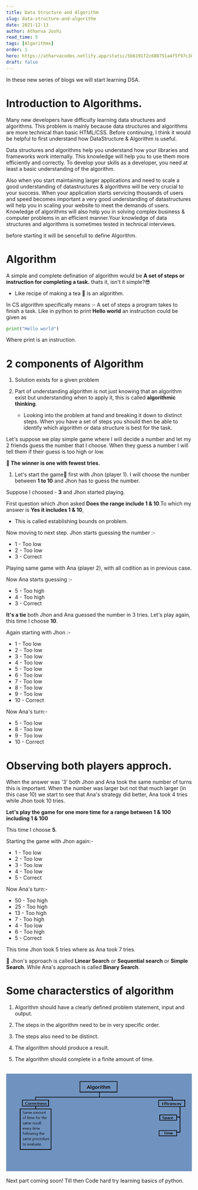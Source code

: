 ```yaml
---
title: Data Structure and Algorithm
slug: data-structure-and-algorithm
date: 2021-12-13
author: Atharva Joshi
read_time: 5
tags: [Algorithms]
order: 1
hero: https://atharvacodes.netlify.app/static/5b6191f2c688751a4f5f97c389e3ba2d/eea4a/dsa.jpg
draft: false
---
```


In these new series of blogs we will start learning DSA.

# Introduction to Algorithms.

Many new developers have difficulty learning data structures and algorithms. This problem is mainly because data structures and algorithms are more technical than basic HTML/CSS. Before continuing, I think it would be helpful to first understand how DataStructure & Algorithm is useful.

Data structures and algorithms help you understand how your libraries and frameworks work internally. This knowledge will help you to use them more efficiently and correctly. To develop your skills as a developer, you need at least a basic understanding of the algorithm.

Also when you start maintaining larger applications and need to scale a good understanding of datastructures & algorithms will be very crucial to your success. When your application starts servicing thousands of users and speed becomes important a very good understanding of datastructures will help you in scaling your website to meet the demands of users. Knowledge of algorithms will also help you in solving complex business & computer problems in an efficient manner.Your knowledge of data structures and algorithms is sometimes tested in technical interviews.

before starting it will be sencefull to define Algorithm.

# Algorithm

A simple and complete defination of algorithm would be **A set of steps or instruction for completing a task.** thats it, isn't it simple?😎

- Like recipe of making a tea 🍵 is an algorithm.

In CS algorithm specifically means :- A set of steps a program takes to finish a task. Like in python to print **Hello world** an instruction could be given as

```python
print("Hello world")
```

Where print is an instruction.

# 2 components of Algorithm

1. Solution exists for a given problem

2. Part of understanding algorithm is not just knowing that an algorithm exist but understanding when to apply it, this is called **algorithmic thinking**.

   - Looking into the problem at hand and breaking it down to distinct steps. When you have a set of steps you should then be able to identify which algorithm or data structure is best for the task.

Let's suppose we play simple game where I will decide a number and let my 2 friends guess the number that I choose. When they guess a number I will tell them if their guess is too high or low.

**🥇 The winner is one with fewest tries.**

1. Let's start the game🏏 first with Jhon (player 1). I will choose the number between **1 to 10** and Jhon has to guess the number.

Suppose I choosed - **3** and Jhon started playing.

First question which Jhon asked **Does the range include 1 & 10**.To which my answer is **Yes it includes 1 & 10**,

- This is called establishing bounds on problem.

Now moving to next step. Jhon starts guessing the number :-

- 1 - Too low<br>
- 2 - Too low<br>
- 3 - Correct<br>

Playing same game with Ana (player 2), with all codition as in previous case.

Now Ana starts guessing :-

- 5 - Too high<br>
- 4 - Too high<br>
- 3 - Correct<br>

**It's a tie** both Jhon and Ana guessed the number in 3 tries. Let's play again, this time I choose **10**.

Again starting with Jhon :-

- 1 - Too low<br>
- 2 - Too low<br>
- 3 - Too low<br>
- 4 - Too low<br>
- 5 - Too low<br>
- 6 - Too low<br>
- 7 - Too low<br>
- 8 - Too low<br>
- 9 - Too low<br>
- 10 - Correct<br>

Now Ana's turn:-

- 5 - Too low<br>
- 8 - Too low<br>
- 9 - Too low<br>
- 10 - Correct<br>

# Observing both players approch.

When the answer was '3' both Jhon and Ana took the same number of turns this is important.
When the number was larger but not that much larger (in this case 10) we start to see that Ana's strategy did better, Ana took 4 tries while Jhon took 10 tries.

**Let's play the game for one more time for a range between 1 & 100 including 1 & 100**

This time I choose **5**.

Starting the game with Jhon again:-

- 1 - Too low<br>
- 2 - Too low<br>
- 3 - Too low<br>
- 4 - Too low<br>
- 5 - Correct<br>

Now Ana's turn:-

- 50 - Too high<br>
- 25 - Too high<br>
- 13 - Too high<br>
- 7 - Too high<br>
- 4 - Too low<br>
- 6 - Too high<br>
- 5 - Correct<br>

This time Jhon took 5 tries where as Ana took 7 tries.

🤯 Jhon's approach is called **Linear Search** or **Sequential search** or **Simple Search**. While Ana's approach is called **Binary Search**.

# Some characterstics of algorithm

1. Algorithm should have a clearly defined problem statement, input and output.

2. The steps in the algorithm need to be in very specific order.

3. The steps also need to be distinct.

4. The algorithm should produce a result.

5. The algorithm should complete in a finite amount of time.

<br>
<img src="/src/images/posts/dsa-img/algo.png" alt=dsa>
<br>

Next part coming soon! Till then Code hard try learning basics of python.

<br><br><br>

